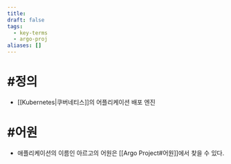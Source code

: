 ```yaml
---
title: 
draft: false
tags:
  - key-terms
  - argo-proj
aliases: []
---
```

# #정의
- [[Kubernetes|쿠버네티스]]의 어플리케이션 배포 엔진




# #어원
- 애플리케이션의 이름인 아르고의 어원은 [[Argo Project#어원]]에서 찾을 수 있다.

